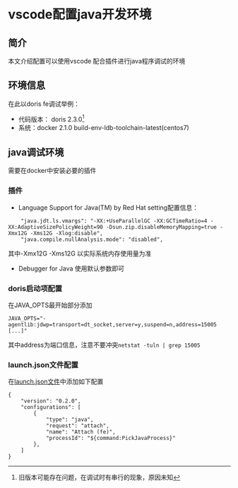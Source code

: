 # vscode配置java开发环境
## 简介
本文介绍配置可以使用vscode 配合插件进行java程序调试的环境

## 环境信息
在此以doris fe调试举例：
- 代码版本： doris 2.3.0[^1]
- 系统：docker 2.1.0 build-env-ldb-toolchain-latest(centos7)
[^1]: 旧版本可能存在问题，在调试时有串行的现象，原因未知

## java调试环境
需要在docker中安装必要的插件
### 插件
- Language Support for Java(TM) by Red Hat
setting配置信息：
```
    "java.jdt.ls.vmargs": "-XX:+UseParallelGC -XX:GCTimeRatio=4 -XX:AdaptiveSizePolicyWeight=90 -Dsun.zip.disableMemoryMapping=true -Xmx12G -Xms12G -Xlog:disable",
    "java.compile.nullAnalysis.mode": "disabled",
```
其中-Xmx12G -Xms12G 以实际系统内存使用量为准
- Debugger for Java
使用默认参数即可

### doris启动项配置
在JAVA_OPTS最开始部分添加
```
JAVA_OPTS="-agentlib:jdwp=transport=dt_socket,server=y,suspend=n,address=15005 [...]"
```
其中address为端口信息，注意不要冲突`netstat -tuln | grep 15005`

### launch.json文件配置
在[launch.json文件](./c++环境搭建/launch_json介绍.md)中添加如下配置
```
{
    "version": "0.2.0",
    "configurations": [
        {
            "type": "java",
            "request": "attach",
            "name": "Attach (fe)",
            "processId": "${command:PickJavaProcess}"
        },
    ]
}
```